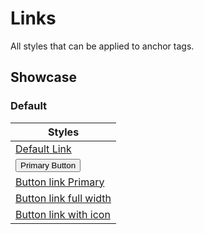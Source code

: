 <script lang="ts">
    import IconMenu from "$lib/icons/IconMenu.svelte";
    import IconAdd from "$lib/icons/IconAdd.svelte";
</script>

# Links

All styles that can be applied to anchor tags.

## Showcase

### Default

<div class="container">

| Styles                                                                            |
| --------------------------------------------------------------------------------- |
| <a href="#">Default Link</a>                                                      |
| <button class="primary">Primary Button</button>                                   |
| <a href="#" class="button primary">Button link Primary</a>                        |
| <a href="#" class="button primary full-width">Button link full width</a>          |
| <a href="#" class="button primary with-icon"><IconAdd />Button link with icon</a> |

</div>

<style>
    .container table td {
        font-size: var(--font-size-standard);
    }
</style>

